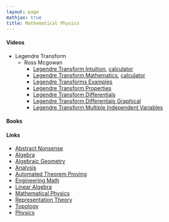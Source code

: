 ```yaml
---
layout: page
mathjax: true
title: Mathematical Physics
---
```


#### Videos
* Legendre Transform
  * Ross Mcgowan
    * [Legendre Transform Intuition](https://www.youtube.com/watch?v=YakVC1E3Zbg&list=PLZlHzKk21aIm7LhDTxFWlVfurbTUg5hMb&index=1), [calculator](https://www.desmos.com/calculator/s70pundo20)
    * [Legendre Transform Mathematics](https://www.youtube.com/watch?v=6_G_11gvBjk&list=PLZlHzKk21aIm7LhDTxFWlVfurbTUg5hMb&index=2), [calculator](https://www.desmos.com/calculator/ss1kordgrc)
    * [Legendre Transforms Examples](https://www.youtube.com/watch?v=mdk8bCZzdPs&list=PLZlHzKk21aIm7LhDTxFWlVfurbTUg5hMb&index=3)
    * [Legendre Transform Properties](https://www.youtube.com/watch?v=1OXdtbQa22I&list=PLZlHzKk21aIm7LhDTxFWlVfurbTUg5hMb&index=4)
    * [Legendre Transform Differentials](https://www.youtube.com/watch?v=8GG--UR73wY&list=PLZlHzKk21aIm7LhDTxFWlVfurbTUg5hMb&index=5)
    * [Legendre Transform Differentials Graphical](https://www.youtube.com/watch?v=pmjt2WTo72w&list=PLZlHzKk21aIm7LhDTxFWlVfurbTUg5hMb&index=6)
    * [Legendre Transform Multiple Independent Variables](https://www.youtube.com/watch?v=DOlniPWZdJA&list=PLZlHzKk21aIm7LhDTxFWlVfurbTUg5hMb&index=7)
    

#### Books

#### Links
  * [Abstract Nonsense](math/abstract_nonsense.md)
  * [Algebra](math/algebra.md)
  * [Algebraic Geometry](math/algebraic_geometry.md)
  * [Analysis](math/analysis.md)
  * [Automated Theorem Proving](math/automated_theorem_proving.md)
  * [Engineering Math](math/engineering_math.md)
  * [Linear Algebra](math/linear_algebra.md)
  * [Mathematical Physics](mathematical_physics.md)
  * [Representation Theory](math/representation_theory.md)
  * [Topology](math/topology.md)
* [Physics](physics.md)


